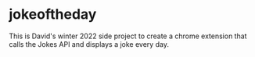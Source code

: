 # jokeoftheday

This is David's winter 2022 side project to create a chrome extension that calls the Jokes API and displays a joke every day.